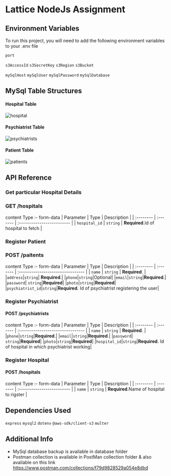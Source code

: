 
# Lattice NodeJs Assignment




## Environment Variables

To run this project, you will need to add the following environment variables to your .env file

`port`

`s3AccessId`
`s3SecretKey`
`s3Region`
`s3Bucket`

`mySqlHost`
`mySqlUser`
`mySqlPassword`
`mySqlDatabase`

## MySql Table Structures

#### Hospital Table


![hospital](https://user-images.githubusercontent.com/103020057/185427891-55c55a64-c574-4b7d-a173-c44c7e4c0edd.png)

#### Psychiatrist Table

![psychiatrists](https://user-images.githubusercontent.com/103020057/185428963-cfbf175a-37d0-44bf-bc5e-346f7bf9b5ca.png)

#### Patient Table

![patients](https://user-images.githubusercontent.com/103020057/185429010-bc457db7-fff3-40ab-a3e7-3181ca758030.png)


## API Reference

### Get particular Hospital Details

###  GET /hospitals

content Type :- form-data
| Parameter | Type     | Description                |
| :-------- | :------- | :------------------------- |
| `hospital_id` | `string` | **Required**.Id of hospital to fetch |


### Register Patient


###  POST /paitents

content Type :- form-data
| Parameter | Type     | Description                       |
| :-------- | :------- | :-------------------------------- |
| `name`      | `string` | **Required**.  |
|`address`|`string`| **Required**.|
|`phone`|`string`|Optional|
|`email`|`string`|**Required**.|
|`password`| `string`|**Required**|
|`photo`|`string`|**Required**|
|`psychiatrist_id`|`string`|**Required**. Id of psychiatrist registering the user|



### Register Psychiatrist


 #### POST /psychiatrists

content Type :- form-data
| Parameter | Type     | Description                       |
| :-------- | :------- | :-------------------------------- |
| `name`      | `string` | **Required**.  |
|`phone`|`string`|**Required**.|
|`email`|`string`|**Required**.|
|`password`| `string`|**Required**|
|`photo`|`string`|**Required**|
|`hospital_id`|`string`|**Required**. Id of hospital in which psychiatrist working|


### Register Hospital

####  POST /hospitals

content Type :- form-data
| Parameter | Type     | Description                |
| :-------- | :------- | :------------------------- |
| `name` | `string` | **Required**.Name of hospital to rigster |



## Dependencies Used

`express`
`mysql2`
`dotenv`
`@aws-sdk/client-s3`
`multer`


## Additional Info

- MySql database backup is available in database folder
- Postman collection is available in PostMan collection folder & also available on this link https://www.postman.com/collections/f79d9828529a054e8dbd
